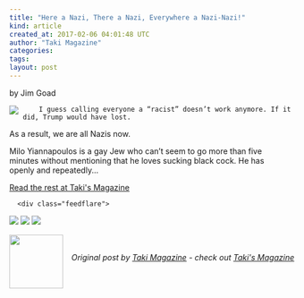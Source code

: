 ```yaml
---
title: "Here a Nazi, There a Nazi, Everywhere a Nazi-Nazi!"
kind: article
created_at: 2017-02-06 04:01:48 UTC
author: "Taki Magazine"
categories: 
tags: 
layout: post
---
```

by Jim Goad<br>
	  

<img src="http://takimag.com/images/uploads/bigstock-Illustration-Featuring-a-Group-168039356.jpg" style="float:left;margin-right:8px;">
	






	
		I guess calling everyone a “racist” doesn’t work anymore. If it did, Trump would have lost.

As a result, we are all Nazis now.

Milo Yiannapoulos is a gay Jew who can’t seem to go more than five minutes without mentioning that he loves sucking black cock. He has openly and repeatedly...
	<p><a href="http://takimag.com/article/here_a_nazi_there_a_nazi_everywhere_a_nazi_nazi_jim_goad">Read the rest at Taki's Magazine</a></p>
						
	  
	  
	  
	  <div class="feedflare">
<a href="http://feeds.feedburner.com/~ff/takimag?a=re9VmcPxH0M:Wf1XqttN8NY:yIl2AUoC8zA"><img src="http://feeds.feedburner.com/~ff/takimag?d=yIl2AUoC8zA" border="0"></a> <a href="http://feeds.feedburner.com/~ff/takimag?a=re9VmcPxH0M:Wf1XqttN8NY:qj6IDK7rITs"><img src="http://feeds.feedburner.com/~ff/takimag?d=qj6IDK7rITs" border="0"></a> <a href="http://feeds.feedburner.com/~ff/takimag?a=re9VmcPxH0M:Wf1XqttN8NY:gIN9vFwOqvQ"><img src="http://feeds.feedburner.com/~ff/takimag?i=re9VmcPxH0M:Wf1XqttN8NY:gIN9vFwOqvQ" border="0"></a>
</div><img src="http://feeds.feedburner.com/~r/takimag/~4/re9VmcPxH0M" height="1" width="1" alt=""><div class="author">
  <img src="http://takimag.com/images/global/taki_tm_v2.png" style="width: 96px; height: 96;">
  <span style="position: absolute; padding: 32px 15px;">
    <i>Original post by <a href="http://twitter.com/takimag">Taki Magazine</a> - check out <a href="http://takimag.com/article/">Taki&#39;s Magazine</a></i>
  </span>
</div>

